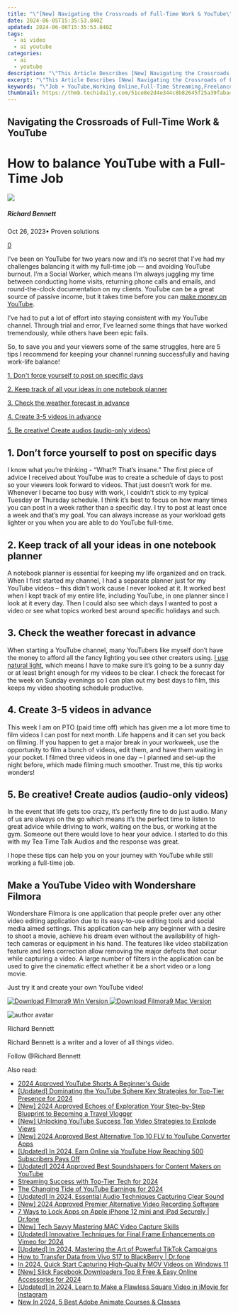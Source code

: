 ```yaml
---
title: "\"[New] Navigating the Crossroads of Full-Time Work & YouTube\""
date: 2024-06-05T15:35:53.840Z
updated: 2024-06-06T15:35:53.840Z
tags:
  - ai video
  - ai youtube
categories:
  - ai
  - youtube
description: "\"This Article Describes [New] Navigating the Crossroads of Full-Time Work & YouTube\""
excerpt: "\"This Article Describes [New] Navigating the Crossroads of Full-Time Work & YouTube\""
keywords: "\"Job + YouTube,Working Online,Full-Time Streaming,Freelance vs YouTube,Balancing Work+Streams,YouTube Creator Employment,Professional Content Making\""
thumbnail: https://thmb.techidaily.com/51ce8e2d4e344c8b82645f25a39faba4287a1c5da16a59ee967932588d09ef10.jpg
---
```


## Navigating the Crossroads of Full-Time Work & YouTube

# How to balance YouTube with a Full-Time Job

![](https://images.wondershare.com/filmora/article-images/richard-bennett.jpg)

##### Richard Bennett

 Oct 26, 2023• Proven solutions

[0](#commentsBoxSeoTemplate)

I’ve been on YouTube for two years now and it’s no secret that I’ve had my challenges balancing it with my full-time job — and avoiding YouTube burnout. I’m a Social Worker, which means I’m always juggling my time between conducting home visits, returning phone calls and emails, and round-the-clock documentation on my clients. YouTube can be a great source of passive income, but it takes time before you can [make money on YouTube](https://www.filmora.io/community-blog/youtube-monetization---the-ultimate-guide-to-ad-revenue-422.html).

I’ve had to put a lot of effort into staying consistent with my YouTube channel. Through trial and error, I’ve learned some things that have worked tremendously, while others have been epic fails.

So, to save you and your viewers some of the same struggles, here are 5 tips I recommend for keeping your channel running successfully and having work-life balance!

[1\. Don't force yourself to post on specific days](#specificdays)

[2\. Keep track of all your ideas in one notebook planner](#notebook)

[3\. Check the weather forecast in advance](#weather)

[4\. Create 3-5 videos in advance](#createvideos)

[5. Be creative! Create audios (audio-only videos)](#createaudio)

## 1. Don’t force yourself to post on specific days

I know what you’re thinking - “What?! That’s insane.” The first piece of advice I received about YouTube was to create a schedule of days to post so your viewers look forward to videos. That just doesn’t work for me. Whenever I became too busy with work, I couldn’t stick to my typical Tuesday or Thursday schedule. I think it’s best to focus on how many times you can post in a week rather than a specific day. I try to post at least once a week and that’s my goal. You can always increase as your workload gets lighter or you when you are able to do YouTube full-time.

## 2. Keep track of all your ideas in one notebook planner

A notebook planner is essential for keeping my life organized and on track. When I first started my channel, I had a separate planner just for my YouTube videos – this didn’t work cause I never looked at it. It worked best when I kept track of my entire life, including YouTube, in one planner since I look at it every day. Then I could also see which days I wanted to post a video or see what topics worked best around specific holidays and such.

## 3. Check the weather forecast in advance

When starting a YouTube channel, many YouTubers like myself don’t have the money to afford all the fancy lighting you see other creators using. [I use natural light](https://tools.techidaily.com/wondershare/filmora/download/), which means I have to make sure it’s going to be a sunny day or at least bright enough for my videos to be clear. I check the forecast for the week on Sunday evenings so I can plan out my best days to film, this keeps my video shooting schedule productive.

## 4. Create 3-5 videos in advance

This week I am on PTO (paid time off) which has given me a lot more time to film videos I can post for next month. Life happens and it can set you back on filming. If you happen to get a major break in your workweek, use the opportunity to film a bunch of videos, edit them, and have them waiting in your pocket. I filmed three videos in one day – I planned and set-up the night before, which made filming much smoother. Trust me, this tip works wonders!

## 5. Be creative! Create audios (audio-only videos)

In the event that life gets too crazy, it’s perfectly fine to do just audio. Many of us are always on the go which means it’s the perfect time to listen to great advice while driving to work, waiting on the bus, or working at the gym. Someone out there would love to hear your advice. I started to do this with my Tea Time Talk Audios and the response was great.

I hope these tips can help you on your journey with YouTube while still working a full-time job.

## Make a YouTube Video with Wondershare Filmora

Wondershare Filmora is one application that people prefer over any other video editing application due to its easy-to-use editing tools and social media aimed settings. This application can help any beginner with a desire to shoot a movie, achieve his dream even without the availability of high-tech cameras or equipment in his hand. The features like video stabilization feature and lens correction allow removing the major defects that occur while capturing a video. A large number of filters in the application can be used to give the cinematic effect whether it be a short video or a long movie.

Just try it and create your own YouTube video!

[![Download Filmora9 Win Version](https://images.wondershare.com/filmora/guide/download-btn-win.jpg) ](https://tools.techidaily.com/wondershare/filmora/download/) [![Download Filmora9 Mac Version](https://images.wondershare.com/filmora/guide/download-btn-mac.jpg) ](https://tools.techidaily.com/wondershare/filmora/download/)

![author avatar](https://images.wondershare.com/filmora/article-images/richard-bennett.jpg)

Richard Bennett

Richard Bennett is a writer and a lover of all things video.

Follow @Richard Bennett

<span class="atpl-alsoreadstyle">Also read:</span>
<div><ul>
<li><a href="https://facebook-video-share.techidaily.com/2024-approved-youtube-shorts-a-beginners-guide/"><u>2024 Approved  YouTube Shorts  A Beginner's Guide</u></a></li>
<li><a href="https://facebook-video-share.techidaily.com/updated-dominating-the-youtube-sphere-key-strategies-for-top-tier-presence-for-2024/"><u>[Updated] Dominating the YouTube Sphere  Key Strategies for Top-Tier Presence for 2024</u></a></li>
<li><a href="https://facebook-video-share.techidaily.com/new-2024-approved-echoes-of-exploration-your-step-by-step-blueprint-to-becoming-a-travel-vlogger/"><u>[New] 2024 Approved  Echoes of Exploration  Your Step-by-Step Blueprint to Becoming a Travel Vlogger</u></a></li>
<li><a href="https://facebook-video-share.techidaily.com/new-unlocking-youtube-success-top-video-strategies-to-explode-views/"><u>[New] Unlocking YouTube Success  Top Video Strategies to Explode Views</u></a></li>
<li><a href="https://facebook-video-share.techidaily.com/new-2024-approved-best-alternative-top-10-flv-to-youtube-converter-apps/"><u>[New] 2024 Approved  Best Alternative  Top 10 FLV to YouTube Converter Apps</u></a></li>
<li><a href="https://facebook-video-share.techidaily.com/updated-in-2024-earn-online-via-youtube-how-reaching-500-subscribers-pays-off/"><u>[Updated] In 2024, Earn Online via YouTube  How Reaching 500 Subscribers Pays Off</u></a></li>
<li><a href="https://facebook-video-share.techidaily.com/updated-2024-approved-best-soundshapers-for-content-makers-on-youtube/"><u>[Updated] 2024 Approved  Best Soundshapers for Content Makers on YouTube</u></a></li>
<li><a href="https://facebook-video-share.techidaily.com/streaming-success-with-top-tier-tech-for-2024/"><u>Streaming Success with Top-Tier Tech for 2024</u></a></li>
<li><a href="https://facebook-video-share.techidaily.com/the-changing-tide-of-youtube-earnings-for-2024/"><u>The Changing Tide of YouTube Earnings for 2024</u></a></li>
<li><a href="https://facebook-video-share.techidaily.com/updated-in-2024-essential-audio-techniques-capturing-clear-sound/"><u>[Updated] In 2024, Essential Audio Techniques  Capturing Clear Sound</u></a></li>
<li><a href="https://screen-capture.techidaily.com/new-2024-approved-premier-alternative-video-recording-software/"><u>[New] 2024 Approved  Premier Alternative Video Recording Software</u></a></li>
<li><a href="https://iphone-unlock.techidaily.com/7-ways-to-lock-apps-on-apple-iphone-12-mini-and-ipad-securely-drfone-by-drfone-ios/"><u>7 Ways to Lock Apps on Apple iPhone 12 mini and iPad Securely | Dr.fone</u></a></li>
<li><a href="https://video-screen-grab.techidaily.com/new-tech-savvy-mastering-mac-video-capture-skills/"><u>[New] Tech Savvy  Mastering MAC Video Capture Skills</u></a></li>
<li><a href="https://vimeo-videos.techidaily.com/updated-innovative-techniques-for-final-frame-enhancements-on-vimeo-for-2024/"><u>[Updated] Innovative Techniques for Final Frame Enhancements on Vimeo for 2024</u></a></li>
<li><a href="https://tiktok-videos.techidaily.com/updated-in-2024-mastering-the-art-of-powerful-tiktok-campaigns/"><u>[Updated] In 2024, Mastering the Art of Powerful TikTok Campaigns</u></a></li>
<li><a href="https://android-transfer.techidaily.com/how-to-transfer-data-from-vivo-s17-to-blackberry-drfone-by-drfone-transfer-from-android-transfer-from-android/"><u>How to Transfer Data from Vivo S17 to BlackBerry | Dr.fone</u></a></li>
<li><a href="https://screen-sharing-recording.techidaily.com/in-2024-quick-start-capturing-high-quality-mov-videos-on-windows-11/"><u>In 2024, Quick Start  Capturing High-Quality MOV Videos on Windows 11</u></a></li>
<li><a href="https://facebook-clips.techidaily.com/new-slick-facebook-downloaders-top-8-free-and-easy-online-accessories-for-2024/"><u>[New] Slick Facebook Downloaders  Top 8 Free & Easy Online Accessories for 2024</u></a></li>
<li><a href="https://instagram-videos.techidaily.com/updated-in-2024-learn-to-make-a-flawless-square-video-in-imovie-for-instagram/"><u>[Updated] In 2024, Learn to Make a Flawless Square Video in iMovie for Instagram</u></a></li>
<li><a href="https://animation-videos.techidaily.com/new-in-2024-5-best-adobe-animate-courses-and-classes/"><u>New In 2024, 5 Best Adobe Animate Courses & Classes</u></a></li>
</ul></div>

<ins class="adsbygoogle"
      style="display:block"
      data-ad-client="ca-pub-7571918770474297"
      data-ad-slot="8358498916"
      data-ad-format="auto"
      data-full-width-responsive="true"></ins>